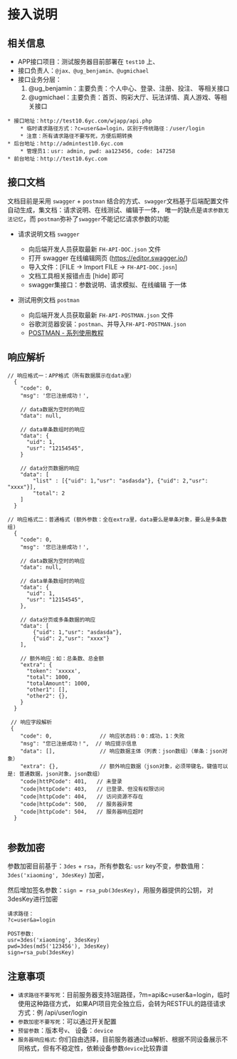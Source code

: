 # 接入说明

## 相关信息

- APP接口项目：测试服务器目前部署在 `test10` 上、
- 接口负责人：`@jax、@ug_benjamin、@ugmichael`
- 接口业务分层：
    1. @ug_benjamin：主要负责：个人中心、登录、注册、投注、 等相关接口
    2. @ugmichael：主要负责：首页、购彩大厅、玩法详情、真人游戏、等相关接口

```
* 接口地址：http://test10.6yc.com/wjapp/api.php
    * 临时请求路径方式：?c=user&a=login，区别于传统路径：/user/login 
    * 注意：所有请求路径不要写死，方便后期转换
* 后台地址：http://admintest10.6yc.com
    * 管理员1：usr: admin, pwd: aa123456, code: 147258
* 前台地址：http://test10.6yc.com
```

## 接口文档

文档目前是采用 `swagger` + `postman` 结合的方式、`swagger`文档基于后端配置文件自动生成，集文档：请求说明、在线测试、编辑于一体，
唯一的缺点是`请求参数无法记忆`，而 `postman`弥补了`swagger`不能记忆请求参数的功能

* 请求说明文档 `swagger`
    * 向后端开发人员获取最新 `FH-API-DOC.json` 文件
    * 打开 swagger 在线编辑网页 (https://editor.swagger.io/)
    * 导入文件：[FILE -> Import FILE -> `FH-API-DOC.josn`]
    * 文档工具相关报错点击 [hide] 即可
    * swagger集接口：参数说明、请求模拟、在线编辑 于一体
    
* 测试用例文档 `postman`
    * 向后端开发人员获取最新 `FH-API-POSTMAN.json` 文件
    * 谷歌浏览器安装：`postman`、并导入`FH-API-POSTMAN.json`
    * [POSTMAN - 系列使用教程](https://blog.csdn.net/u013613428/article/details/51557804)

## 响应解析

```
// 响应格式一：APP格式（所有数据展示在data里）
  {
    "code": 0,
    "msg": '您已注册成功！',
    
    // data数据为空时的响应
    "data": null,
    
    // data单条数组时的响应
    "data": {
      "uid": 1,
      "usr": "12154545",
    }
    
    // data分页数据的响应
    "data": [
        "list" : [{"uid": 1,"usr": "asdasda"}, {"uid": 2,"usr": "xxxx"}],
        "total": 2
    ]
  }

// 响应格式二：普通格式 (额外参数：全在extra里，data要么是单条对象，要么是多条数组)
  {
    "code": 0,
    "msg": '您已注册成功！',
    
    // data数据为空时的响应
    "data": null,
    
    // data单条数组时的响应
    "data": {
      "uid": 1,
      "usr": "12154545",
    },
    
    // data分页或多条数据的响应
    "data": [
        {"uid": 1,"usr": "asdasda"}, 
        {"uid": 2,"usr": "xxxx"}
    ],
    
    // 额外响应：如：总条数、总金额
    "extra": {
      "token": 'xxxxx',
      "total": 1000,
      "totalAmount": 1000,
      "other1": [],
      "other2": {},
    }
  }  
  
 // 响应字段解析
 {
    "code": 0,               // 响应状态码：0：成功，1：失败
    "msg": "您已注册成功！",  // 响应提示信息
    "data": [],              // 响应数据主体（列表：json数组）（单条：json对象）
    "extra": {},             // 额外响应数据（json对象，必须带键名，键值可以是: 普通数据，json对象，json数组）
    "code|httPCode": 401,   // 未登录
    "code|httpCode": 403,   // 已登录、但没有权限访问
    "code|httpCode": 404,   // 访问资源不存在
    "code|httpCode": 500,   // 服务器异常
    "code|httpCode": 504,   // 服务器响应超时
  }


```

## 参数加密

参数加密目前基于：`3des` + `rsa`，所有参数名: `usr` key不变，参数值用：`3des('xiaoming', 3desKey)` 加密，

然后增加签名参数：`sign = rsa_pub(3desKey)`，用服务器提供的公钥， 对3desKey进行加密

```DEMO
请求路径：
?c=user&a=login

POST参数:  
usr=3des('xiaoming', 3desKey)
pwd=3des(md5('123456'), 3desKey)
sign=rsa_pub(3desKey) 

```

## 注意事项

* `请求路径不要写死`：目前服务器支持3层路径，?m=api&c=user&a=login，临时使用这种路径方式，
如果API项目完全独立后，会转为RESTFUL的路径请求方式：例 /api/user/login
* `参数加密不要写死`：可以通过开关配置
* `预留参数`：版本号`v`、 设备：`device`
* `服务器响应格式`: 你们自由选择，目前服务器通过ua解析、根据不同设备展示不同格式，但有不稳定性，依赖设备参数`device`比较靠谱